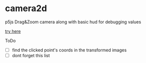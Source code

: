 # camera2d
 p5js Drag&Zoom camera along with basic hud for debugging values

 [try here](clod44.github.io/camera2d)

ToDo
- [ ] find the clicked point's coords in the transformed images
- [ ] dont forget this list   